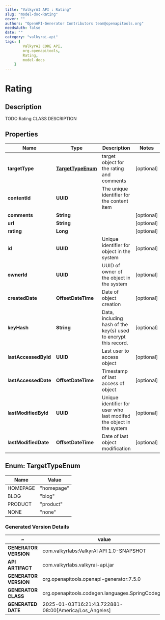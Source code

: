 ```yaml
---
title: "ValkyrAI API : Rating"
slug: "model-doc-Rating"
cover: ""
authors: "OpenAPI-Generator Contributors team@openapitools.org"
needsAuth: false
date: ""
category: "valkyrai-api"
tags: [
        ValkyrAI CORE API,
        org.openapitools,
        Rating,
        model-docs
    ]
---
```


# Rating


## Description
TODO Rating CLASS DESCRIPTION

## Properties

| Name | Type | Description | Notes |
|------------ | ------------- | ------------- | -------------|
|**targetType** | [**TargetTypeEnum**](#TargetTypeEnum) | target object for the rating and comments |  [optional] |
|**contentId** | **UUID** | The unique identifier for the content item |  |
|**comments** | **String** |  |  [optional] |
|**url** | **String** |  |  [optional] |
|**rating** | **Long** |  |  [optional] |
|**id** | **UUID** | Unique identifier for object in the system |  [optional] |
|**ownerId** | **UUID** | UUID of owner of the object in the system |  [optional] |
|**createdDate** | **OffsetDateTime** | Date of object creation |  [optional] |
|**keyHash** | **String** | Data, including hash of the key(s) used to encrypt this record. |  [optional] |
|**lastAccessedById** | **UUID** | Last user to access object |  [optional] |
|**lastAccessedDate** | **OffsetDateTime** | Timestamp of last access of object |  [optional] |
|**lastModifiedById** | **UUID** | Unique identifier for user who last modifed the object in the system |  [optional] |
|**lastModifiedDate** | **OffsetDateTime** | Date of last object modification |  [optional] |



## Enum: TargetTypeEnum

| Name | Value |
|---- | -----|
| HOMEPAGE | &quot;homepage&quot; |
| BLOG | &quot;blog&quot; |
| PRODUCT | &quot;product&quot; |
| NONE | &quot;none&quot; |


### Generated Version Details

~ | value
------------- | -------------
**GENERATOR VERSION** | com.valkyrlabs:ValkyrAI API 1.0-SNAPSHOT
**API ARTIFACT** | com.valkyrlabs.valkyrai-api.jar
**GENERATOR VERSION** | org.openapitools.openapi-generator:7.5.0
**GENERATOR CLASS** | org.openapitools.codegen.languages.SpringCodegen
**GENERATED DATE** | 2025-01-03T16:21:43.722881-08:00[America/Los_Angeles]

